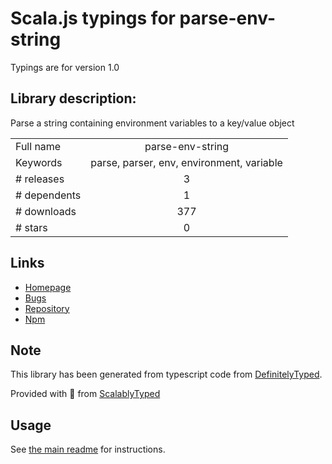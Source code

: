 
# Scala.js typings for parse-env-string

Typings are for version 1.0

## Library description:
Parse a string containing environment variables to a key/value object

|                    |                 |
| ------------------ | :-------------: |
| Full name          | parse-env-string |
| Keywords           | parse, parser, env, environment, variable |
| # releases         | 3 |
| # dependents       | 1 |
| # downloads        | 377 |
| # stars            | 0 |

## Links
- [Homepage](https://github.com/watson/parse-env-string#readme)
- [Bugs](https://github.com/watson/parse-env-string/issues)
- [Repository](https://github.com/watson/parse-env-string)
- [Npm](https://www.npmjs.com/package/parse-env-string)
    


## Note
This library has been generated from typescript code from [DefinitelyTyped](https://definitelytyped.org).

Provided with :purple_heart: from [ScalablyTyped](https://github.com/oyvindberg/ScalablyTyped)

## Usage
See [the main readme](../../readme.md) for instructions.


